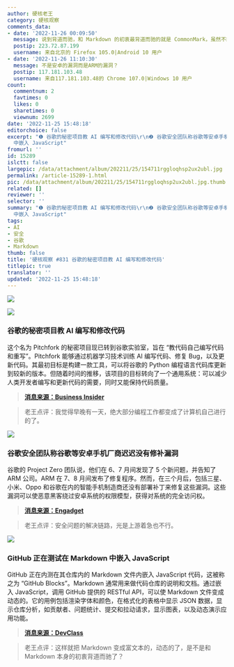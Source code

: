 ```yaml
---
author: 硬核老王
category: 硬核观察
comments_data:
- date: '2022-11-26 00:09:50'
  message: 说到背道而驰，和 Markdown 的初衷最背道而驰的就是 CommonMark，虽然不能说没有价值，但对 Markdown 用于日常书写的本意是一种误读
  postip: 223.72.87.199
  username: 来自北京的 Firefox 105.0|Android 10 用户
- date: '2022-11-26 11:10:30'
  message: 不是安卓的漏洞而是ARM的漏洞？
  postip: 117.181.103.48
  username: 来自117.181.103.48的 Chrome 107.0|Windows 10 用户
count:
  commentnum: 2
  favtimes: 0
  likes: 0
  sharetimes: 0
  viewnum: 2699
date: '2022-11-25 15:48:18'
editorchoice: false
excerpt: "❶ 谷歌的秘密项目教 AI 编写和修改代码\r\n❷ 谷歌安全团队称谷歌等安卓手机厂商迟迟没有修补漏洞\r\n❸ GitHub 正在测试在 Markdown
  中嵌入 JavaScript"
fromurl: ''
id: 15289
islctt: false
largepic: /data/attachment/album/202211/25/154711rggloqhsp2ux2ubl.jpg
permalink: /article-15289-1.html
pic: /data/attachment/album/202211/25/154711rggloqhsp2ux2ubl.jpg.thumb.jpg
related: []
reviewer: ''
selector: ''
summary: "❶ 谷歌的秘密项目教 AI 编写和修改代码\r\n❷ 谷歌安全团队称谷歌等安卓手机厂商迟迟没有修补漏洞\r\n❸ GitHub 正在测试在 Markdown
  中嵌入 JavaScript"
tags:
- AI
- 安全
- 谷歌
- Markdown
thumb: false
title: '硬核观察 #831 谷歌的秘密项目教 AI 编写和修改代码'
titlepic: true
translator: ''
updated: '2022-11-25 15:48:18'
---
```


![](/data/attachment/album/202211/25/154711rggloqhsp2ux2ubl.jpg)


![](/data/attachment/album/202211/25/154720wbcfm6pfsl9slmbd.jpg)


### 谷歌的秘密项目教 AI 编写和修改代码


这个名为 Pitchfork 的秘密项目现已转到谷歌实验室，旨在 “教代码自己编写代码和重写”。Pitchfork 能够通过机器学习技术训练 AI 编写代码、修复 Bug，以及更新代码。其最初目标是构建一款工具，可以将谷歌的 Python 编程语言代码库更新到较新的版本。但随着时间的推移，该项目的目标转向了一个通用系统：可以减少人类开发者编写和更新代码的需要，同时又能保持代码质量。



> 
> **[消息来源：Business Insider](https://www.businessinsider.com/google-ai-write-fix-code-developer-assistance-pitchfork-generative-2022-11)**
> 
> 
> 



> 
> 老王点评：我觉得早晚有一天，绝大部分编程工作都变成了计算机自己进行的了。
> 
> 
> 


![](/data/attachment/album/202211/25/154734teclxl9ufpulooor.jpg)


### 谷歌安全团队称谷歌等安卓手机厂商迟迟没有修补漏洞


谷歌的 Project Zero 团队说，他们在 6、7 月间发现了 5 个新问题，并告知了 ARM 公司。ARM 在 7、8 月间发布了修复程序。然而，在三个月后，包括三星、小米、Oppo 和谷歌在内的智能手机制造商还没有部署补丁来修复这些漏洞。这些漏洞可以使恶意黑客绕过安卓系统的权限模型，获得对系统的完全访问权。



> 
> **[消息来源：Engadget](https://www.engadget.com/best-black-friday-tv-deals-2022-144506723.html)**
> 
> 
> 



> 
> 老王点评：安全问题的解决链路，光是上游着急也不行。
> 
> 
> 


![](/data/attachment/album/202211/25/154754w9mmtt1pr1gqkzr1.jpg)


### GitHub 正在测试在 Markdown 中嵌入 JavaScript


GitHub 正在内测在其仓库内的 Markdown 文件内嵌入 JavaScript 代码，这被称之为 “GitHub Blocks”。Markdown 通常用来做代码仓库的说明和文档。通过嵌入 JavaScript，调用 GitHub 提供的 RESTful API，可以使 Markdown 文件变成动态的。它的用例包括渲染字体和颜色，在格式化的表格中显示 JSON 数据，显示仓库分析，如贡献者、问题统计、提交和拉动请求，显示图表，以及动态演示应用功能。



> 
> **[消息来源：DevClass](https://devclass.com/2022/11/24/github-blocks/)**
> 
> 
> 



> 
> 老王点评：这样就把 Markdown 变成富文本的，动态的了，是不是和 Markdown 本身的初衷背道而驰了？
> 
> 
>